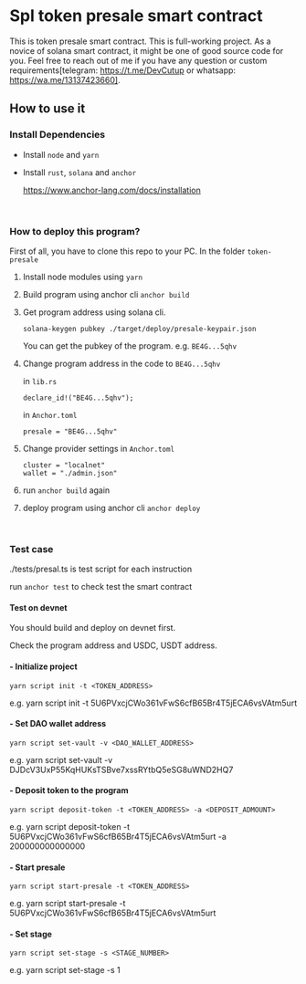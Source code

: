 # Spl token presale smart contract
This is token presale smart contract. This is full-working project. As a novice of solana smart contract, it might be one of good source code for you. Feel free to reach out of me if you have any question or custom requirements[telegram: https://t.me/DevCutup or whatsapp: https://wa.me/13137423660].


## How to use it

### Install Dependencies

- Install `node` and `yarn`

- Install `rust`, `solana` and `anchor`

    https://www.anchor-lang.com/docs/installation
<br/>

### How to deploy this program?

First of all, you have to clone this repo to your PC.
In the folder `token-presale`

1. Install node modules using `yarn`

2. Build program using anchor cli `anchor build`

3. Get program address using solana cli.

    `solana-keygen pubkey ./target/deploy/presale-keypair.json`
   
   You can get the pubkey of the program. e.g. `BE4G...5qhv`

4. Change program address in the code to `BE4G...5qhv`

   in `lib.rs`
   ```
   declare_id!("BE4G...5qhv");
   ```
   in `Anchor.toml`
   ```
   presale = "BE4G...5qhv"
   ```

5. Change provider settings in `Anchor.toml`
   ```
   cluster = "localnet"
   wallet = "./admin.json"
   ```

6. run `anchor build` again

7. deploy program using anchor cli `anchor deploy`
<br/>

### Test case

./tests/presal.ts is test script for each instruction


run `anchor test` to check test the smart contract

#### Test on devnet

You should build and deploy on devnet first.

Check the program address and USDC, USDT address.

#### - Initialize project

`yarn script init -t <TOKEN_ADDRESS>`

e.g. yarn script init -t 5U6PVxcjCWo361vFwS6cfB65Br4T5jECA6vsVAtm5urt

#### - Set DAO wallet address

`yarn script set-vault -v <DAO_WALLET_ADDRESS>`

e.g. yarn script set-vault -v DJDcV3UxP55KqHUKsTSBve7xssRYtbQ5eSG8uWND2HQ7

#### - Deposit token to the program

`yarn script deposit-token -t <TOKEN_ADDRESS> -a <DEPOSIT_ADMOUNT>`

e.g. yarn script deposit-token -t 5U6PVxcjCWo361vFwS6cfB65Br4T5jECA6vsVAtm5urt -a 200000000000000


#### - Start presale

`yarn script start-presale -t <TOKEN_ADDRESS>`

e.g. yarn script start-presale -t 5U6PVxcjCWo361vFwS6cfB65Br4T5jECA6vsVAtm5urt

#### - Set stage

`yarn script set-stage -s <STAGE_NUMBER>`

e.g. yarn script set-stage -s 1

